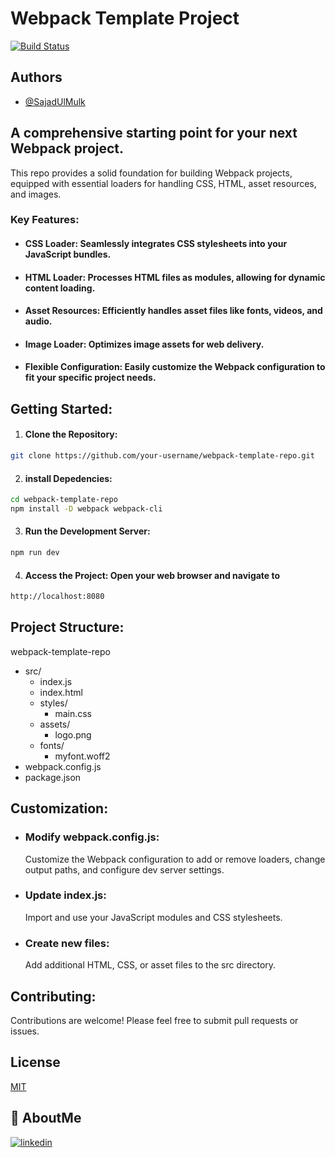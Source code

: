 # Webpack Template Project
[![Build Status](https://travis-ci.org/joemccann/dillinger.svg?branch=master)](https://travis-ci.org/joemccann/dillinger)
## Authors

- [@SajadUlMulk](https://github.com/Sajad-Ul-Mulk)
## A comprehensive starting point for your next Webpack project.

This repo provides a solid foundation for building Webpack projects, equipped with essential loaders for handling CSS, HTML, asset resources, and images.

### Key Features:

*  #### CSS Loader: Seamlessly integrates CSS stylesheets into your JavaScript bundles.
*  #### HTML Loader: Processes HTML files as modules, allowing for dynamic content loading.
*  #### Asset Resources: Efficiently handles asset files like fonts, videos, and audio.
*  #### Image Loader: Optimizes image assets for web delivery.
*  #### Flexible Configuration: Easily customize the Webpack configuration to fit your specific project needs.
## Getting Started:

1. #### Clone the Repository:

```bash
git clone https://github.com/your-username/webpack-template-repo.git
```
2. #### install Depedencies:

```bash
cd webpack-template-repo
npm install -D webpack webpack-cli
```

3. #### Run the Development Server:

```bash
npm run dev
```
4. #### Access the Project: Open your web browser and navigate to

```bash
http://localhost:8080 
```

## Project Structure:

webpack-template-repo

* src/
  * index.js
  * index.html
  * styles/
    * main.css
  * assets/
    * logo.png
  * fonts/
    * myfont.woff2
* webpack.config.js
* package.json


## Customization:

* ### Modify webpack.config.js:
   Customize the Webpack configuration to add or remove loaders, change output paths, and configure dev server settings.
* ### Update index.js:
  Import and use your JavaScript modules and CSS stylesheets.
* ### Create new files:
   Add additional HTML, CSS, or asset files to the src directory.

## Contributing:
Contributions are welcome! Please feel free to submit pull requests or issues.

## License

[MIT](https://choosealicense.com/licenses/mit/)

## 🔗 AboutMe

[![linkedin](https://img.shields.io/badge/linkedin-0A66C2?style=for-the-badge&logo=linkedin&logoColor=white)](https://www.linkedin.com/in/sajad-ul-mulk-89a59bba/)

